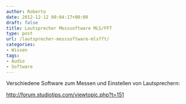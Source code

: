```yaml
---
author: Roberto
date: 2012-12-12 00:04:17+00:00
draft: false
title: Lautsprecher Messsoftware MLS/FFT
type: post
url: /lautsprecher-messsoftware-mlsfft/
categories:
- Wissen
tags:
- Audio
- Software
---
```


Verschiedene Software zum Messen und Einstellen von Lautsprechern:

http://forum.studiotips.com/viewtopic.php?t=151
